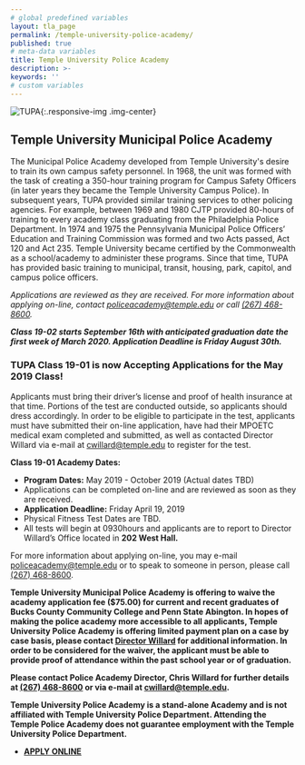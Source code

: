 ```yaml
---
# global predefined variables
layout: tla_page
permalink: /temple-university-police-academy/
published: true
# meta-data variables
title: Temple University Police Academy
description: >-
keywords: ''
# custom variables
---
```

![TUPA]({{site.baseurl}}/media/police_academy_header.png){:.responsive-img .img-center}
## Temple University Municipal Police Academy
The Municipal Police Academy developed from Temple University's desire to train its own campus safety personnel. In 1968, the unit was formed with the task of creating a 350-hour training program for Campus Safety Officers (in later years they became the Temple University Campus Police). In subsequent years, TUPA provided similar training services to other policing agencies. For example, between 1969 and 1980 CJTP provided 80-hours of training to every academy class graduating from the Philadelphia Police Department. In 1974 and 1975 the Pennsylvania Municipal Police Officers’ Education and Training Commission was formed and two Acts passed, Act 120 and Act 235. Temple University became certified by the Commonwealth as a school/academy to administer these programs. Since that time, TUPA has provided basic training to municipal, transit, housing, park, capitol, and campus police officers.

_Applications are reviewed as they are received. For more information about applying on-line, contact [policeacademy@temple.edu](mailto:policeacademy@temple.edu) or call [(267) 468-8600](tel:2674688600)._

**_Class 19-02 starts September 16th with anticipated graduation date the first week of March 2020. Application Deadline is Friday August 30th._**

### TUPA Class 19-01 is now Accepting Applications for the May 2019 Class!
Applicants must bring their driver’s license and proof of health insurance at that time. Portions of the test are conducted outside, so applicants should dress accordingly. In order to be eligible to participate in the test, applicants must have submitted their on-line application, have had their MPOETC medical exam completed and submitted, as well as contacted Director Willard via e-mail at [cwillard@temple.edu](mailto:cwillard@temple.edu) to register for the test.

**Class 19-01 Academy Dates:**
- **Program Dates:** May 2019 - October 2019 (Actual dates TBD)
- Applications can be completed on-line and are reviewed as soon as they are received.
- **Application Deadline:** Friday April 19, 2019
- Physical Fitness Test Dates are TBD.
- All tests will begin at 0930hours and applicants are to report to Director Willard’s Office located in **202 West Hall.**

For more information about applying on-line, you may e-mail [policeacademy@temple.edu](mailto:policeacademy@temple.edu) or to speak to someone in person, please call [(267) 468-8600](tel:2674688600).

**Temple University Municipal Police Academy is offering to waive the academy application fee ($75.00) for current and recent graduates of Bucks County Community College and Penn State Abington. In hopes of making the police academy more accessible to all applicants, Temple University Police Academy is offering limited payment plan on a case by case basis, please contact [Director Willard](mailto:cwillard@temple.edu) for additional information. In order to be considered for the waiver, the applicant must be able to provide proof of attendance within the past school year or of graduation.** 

**Please contact Police Academy Director, Chris Willard for further details at [(267) 468-8600](tel:2674688600) or via e-mail at [cwillard@temple.edu](mailto:cwillard@temple.edu).**

**Temple University Police Academy is a stand-alone Academy and is not affiliated with Temple University Police Department. Attending the Temple Police Academy does not guarantee employment with the Temple University Police Department.**

- **[APPLY ONLINE](http://noncredit.temple.edu/policeacademy)**

